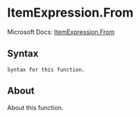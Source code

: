 ---
---

# ItemExpression.From

Microsoft Docs: [ItemExpression.From](https://docs.microsoft.com/en-us/powerquery-m/itemexpression-from)

## Syntax

```powerquery-m
Syntax for this function.
```

## About

About this function.

